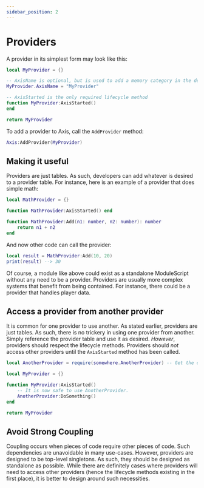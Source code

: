 ```yaml
---
sidebar_position: 2
---
```


# Providers

A provider in its simplest form may look like this:

```lua
local MyProvider = {}

-- AxisName is optional, but is used to add a memory category in the developer console
MyProvider.AxisName = "MyProvider"

-- AxisStarted is the only required lifecycle method
function MyProvider:AxisStarted()
end

return MyProvider
```

To add a provider to Axis, call the `AddProvider` method:

```lua
Axis:AddProvider(MyProvider)
```

## Making it useful

Providers are just tables. As such, developers can add whatever is desired to a provider table. For instance, here is an example of a provider that does simple math:

```lua
local MathProvider = {}

function MathProvider:AxisStarted() end

function MathProvider:Add(n1: number, n2: number): number
	return n1 + n2
end
```

And now other code can call the provider:

```lua
local result = MathProvider:Add(10, 20)
print(result) --> 30
```

Of course, a module like above could exist as a standalone ModuleScript without any need to be a provider. Providers are usually more complex systems that benefit from being contained. For instance, there could be a provider that handles player data.

## Access a provider from another provider

It is common for one provider to use another. As stated earlier, providers are just tables. As such, there is no trickery in using one provider from another. Simply reference the provider table and use it as desired. _However_, providers should respect the lifecycle methods. Providers should _not_ access other providers until the `AxisStarted` method has been called.

```lua
local AnotherProvider = require(somewhere.AnotherProvider) -- Get the other provider

local MyProvider = {}

function MyProvider:AxisStarted()
	-- It is now safe to use AnotherProvider.
	AnotherProvider:DoSomething()
end

return MyProvider
```

## Avoid Strong Coupling

Coupling occurs when pieces of code require other pieces of code. Such dependencies are unavoidable in many use-cases. However, providers are designed to be top-level singletons. As such, they should be designed as standalone as possible. While there are definitely cases where providers will need to access other providers (hence the lifecycle methods existing in the first place), it is better to design around such necessities.
